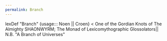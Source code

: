 ```yaml
---
permalink: Branch
---
```

lexDef "Branch" {usage::: Noen || Croen} < One of the Gordian Knots of The Almighty SHAONWYRM; The Monad of Lexicomythographic Glossolators|| N.B. "A Branch of Universes"
